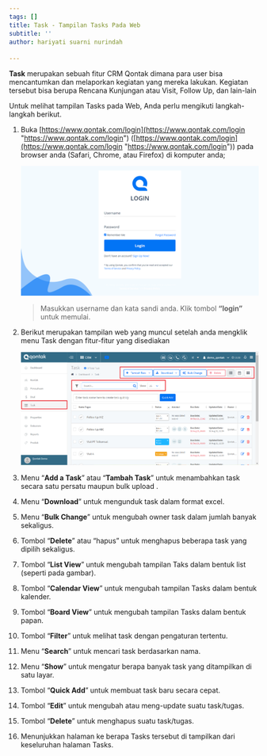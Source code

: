 ```yaml
---
tags: []
title: Task - Tampilan Tasks Pada Web
subtitle: ''
author: hariyati suarni nurindah

---
```

**Task** merupakan sebuah fitur CRM Qontak dimana para user bisa mencantumkan dan melaporkan kegiatan yang mereka lakukan. Kegiatan tersebut bisa berupa Rencana Kunjungan atau Visit, Follow Up, dan lain-lain

Untuk melihat tampilan Tasks pada Web, Anda perlu mengikuti langkah-langkah berikut.

 1. Buka [https://www.qontak.com/login](https://www.qontak.com/login "https://www.qontak.com/login") ([https://www.qontak.com/login](https://www.qontak.com/login "https://www.qontak.com/login")) pada browser anda (Safari, Chrome, atau Firefox) di komputer anda;

    ![](/uploads/screencapture-qontak-login-2021-09-29-11_32_29.png)

    > Masukkan username dan kata sandi anda. Klik tombol **“login”** untuk memulai.
 2. Berikut merupakan tampilan web yang muncul setelah anda mengklik menu Task dengan fitur-fitur yang disediakan

    ![](/uploads/tampilantaskweb.PNG)
 3. Menu “**Add a Task**” atau “**Tambah Task**” untuk menambahkan task secara satu persatu maupun bulk upload .
 4. Menu “**Download**” untuk mengunduk task dalam format excel.
 5. Menu “**Bulk Change**” untuk mengubah owner task dalam jumlah banyak sekaligus.
 6. Tombol “**Delete**” atau “hapus” untuk menghapus beberapa task yang dipilih sekaligus.
 7. Tombol “**List View**” untuk mengubah tampilan Taks dalam bentuk list (seperti pada gambar).
 8. Tombol “**Calendar View**” untuk mengubah tampilan Tasks dalam bentuk kalender.
 9. Tombol “**Board View**” untuk mengubah tampilan Tasks dalam bentuk papan.
10. Tombol “**Filter**” untuk melihat task dengan pengaturan tertentu.
11. Menu “**Search**” untuk mencari task berdasarkan nama.
12. Menu “**Show**” untuk mengatur berapa banyak task yang ditampilkan di satu layar.
13. Tombol “**Quick Add**” untuk membuat task baru secara cepat.
14. Tombol “**Edit**” untuk mengubah atau meng-update suatu task/tugas.
15. Tombol “**Delete**” untuk menghapus suatu task/tugas.
16. Menunjukkan halaman ke berapa Tasks tersebut di tampilkan dari keseluruhan halaman Tasks.